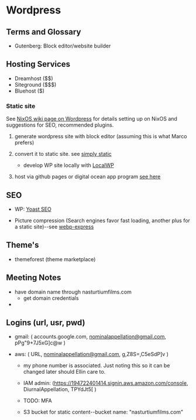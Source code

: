 # Wordpress

## Terms and Glossary 

- Gutenberg: Block editor/website builder

## Hosting Services

- Dreamhost ($$)
- Siteground ($$$)
- Bluehost ($)


### Static site

See [NixOS wiki page on Wordpress](https://nixos.wiki/wiki/Wordpress) for
details setting up on NixOS and suggestions for SEO, recommended plugins.

1. generate wordpress site with block editor (assuming this is what Marco
   prefers)

2. convert it to static site. see [simply static](https://wordpress.org/plugins/simply-static/)

    - develop WP site locally with [LocalWP](https://localwp.com/)

3. host via github pages or digital ocean app program
[see here](https://www.digitalocean.com/community/tutorials/how-to-deploy-a-static-website-to-the-cloud-with-digitalocean-app-platform)



## SEO

- WP: [Yoast SEO](https://wordpress.org/plugins/wordpress-seo)

- Picture compression (Search engines favor fast loading, another plus for a
  static site)--see [webp-express](https://wordpress.org/plugins/webp-express)

## Theme's

- themeforest (theme marketplace)

## Meeting Notes

- have domain name through nasturtiumfilms.com
  - get domain credentials
- 


## Logins (url, usr, pwd)

- gmail: ( accounts.google.com, nominalappellation@gmail.com, pPg"9+7J5xG]c@w )

- aws: ( URL, nominalappellation@gmail.com, g,Z8S=,C5eSdP]v )
    - my phone number is associated. Just noting this so it can be changed
      later should Ellin care to.

    - IAM admin: (https://194722401414.signin.aws.amazon.com/console, DiurnalAppellation, TPYdJt5[ )
    - TODO: MFA
    - S3 bucket for static content--bucket name: "nasturtiumfilms.com"
        

